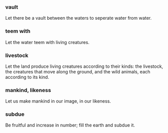 ### vault
Let there be a vault between the waters to seperate water from water.

### teem with
Let the water teem with living creatures.

### livestock
Let the land produce living creatures according to their kinds: the livestock, the creatures that move along the ground, and the wild animals, each according to its kind.

### mankind, likeness
Let us make mankind in our image, in our likeness.

### subdue
Be fruitful and increase in number; fill the earth and subdue it.